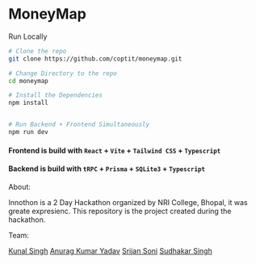 # MoneyMap

Run Locally

```bash
# Clone the repo
git clone https://github.com/coptit/moneymap.git

# Change Directory to the repo
cd moneymap

# Install the Dependencies
npm install


# Run Backend + Frontend Simultaneously 
npm run dev
```


#### Frontend is build with `React` + `Vite` + `Tailwind CSS` + `Typescript` 


#### Backend is build with `tRPC` + `Prisma` + `SQLite3` + `Typescript`

About:

Innothon is a 2 Day Hackathon organized by NRI College, Bhopal, it was greate expresienc.
This repository is the project created during the hackathon.

Team:



[Kunal Singh](https://github.com/kunalsin9h)
[Anurag Kumar Yadav](https://github.com/anurag41682)
[Srijan Soni](https://github.com/srijan0412)
[Sudhakar Singh](https://github.com/naaam-h-siddhu)
